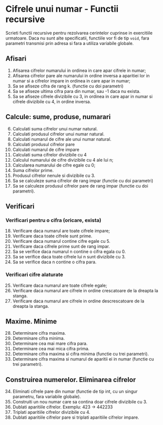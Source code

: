 # Cifrele unui numar - Functii recursive

Scrieti functii recursive pentru rezolvarea cerintelor cuprinse in exercitiile urmatoare.
Daca nu sunt alte specificatii, functiile vor fi de tip `void`, fara parametri transmisi prin adresa si fara a utiliza variabile globale.

## Afisari
1. Afisarea cifrelor numarului in ordinea in care apar cifrele in numar;
2. Afisarea cifrelor pare ale numarului in ordine inversa a aparitiei lor in numar si a cifrelor impare in ordinea in care apar in numar;
3. Sa se afiseze cifra de rang k. (functie cu doi parametri)
4. Sa se afiseze ultima cifra para din numar, sau -1 daca nu exista.
5. Sa se afiseze cifrele divizibile cu 3, in ordinea in care apar in numar si cifrele divizibile cu 4, in ordine inversa.

## Calcule: sume, produse, numarari
6. Calculati suma cifrelor unui numar natural.
7. Calculati produsul cifrelor unui numar natural.
8. Calculati numarul de cifre ale unui numar natural.
9. Calculati produsul cifrelor pare
10. Calculati numarul de cifre impare
11. Calculati suma cifrelor divizibile cu 4
12. Calculul numarului de cifre divizibile cu 4 ale lui n;
13. Calcularea numarului de cifre egale cu 0;
14. Suma cifrelor prime.
15. Produsul cifrelor nenule si divizibile cu 3.
16. Sa se calculeze suma cifrelor de rang impar (functie cu doi parametri)
17. Sa se calculeze produsul cifrelor pare de rang impar (functie cu doi parametri).

## Verificari
### Verificari pentru o cifra (oricare, exista)
18. Verificare daca numarul are toate cifrele impare;
19. Verificare daca toate cifrele sunt prime.
20. Verificare daca numarul contine cifre egale cu 5.
21. Verificare daca cifrele prime sunt de rang impar.
22. Sa se verifice daca numarul n contine o cifra egala cu 0.
23. Sa se verifice daca toate cifrele lui n sunt divizibile cu 3.
24. Sa se verifice daca n contine o cifra para.

### Verificari cifre alaturate
25. Verificare daca numarul are toate cifrele egale;
26. Verificare daca numarul are cifrele in ordine crescatoare de la dreapta la stanga.
27. Verificare daca numarul are cifrele in ordine descrescatoare de la dreapta la stanga.

## Maxime. Minime
28. Determinare cifra maxima.
29. Determinare cifra minima.
30. Determinare cea mai mare cifra para.
31. Determinare cea mai mica cifra prima.
32. Determinare cifra maxima si cifra minima (functie cu trei parametri).
33. Determinare cifra maxima si numarul de aparitii ei in numar (functie cu trei parametri).

## Construirea numerelor. Eliminarea cifrelor
34. Eliminati cifrele pare din numar (functie de tip int, cu un singur parametru, fara variabile globale).
35. Construiti un nou numar care sa contina doar cifrele divizibile cu 3.
36. Dublati aparitiile cifrelor. Exemplu: 423 -> 442233
37. Triplati aparitiile cifrelor divizibile cu 4.
38. Dublati aparitiile cifrelor pare si triplati aparitiile cifrelor impare.
